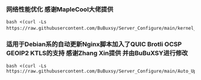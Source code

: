 ### 网络性能优化 感谢MapleCool大佬提供
```
bash <(curl -Ls https://raw.githubusercontent.com/BuBuxsy/Server_Configure/main/kernel_optimization.sh）
```
### 适用于Debian系的自动更新Nginx脚本加入了QUIC Brotli OCSP GEOIP2 KTLS的支持 感谢Zhang Xin提供 并由BuBuXSY进行修改	
```
bash <(curl -Ls https://raw.githubusercontent.com/BuBuxsy/Server_Configure/main/Auto_Upgrade_Nginx.sh)
```
